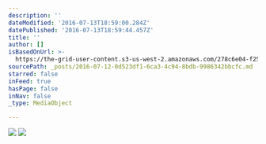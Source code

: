 ```yaml
---
description: ''
dateModified: '2016-07-13T18:59:00.284Z'
datePublished: '2016-07-13T18:59:44.457Z'
title: ''
author: []
isBasedOnUrl: >-
  https://the-grid-user-content.s3-us-west-2.amazonaws.com/278c6e04-f256-434d-976b-f610e0d9145c.jpg
sourcePath: _posts/2016-07-12-0d523df1-6ca3-4c94-8bdb-9986342bbcfc.md
starred: false
inFeed: true
hasPage: false
inNav: false
_type: MediaObject

---
```

![](https://imgflo.herokuapp.com/graph/vahj1ThiexotieMo/209d771cba54040672501545c869bfcd/croprotate.jpg?cropheight=3943&cropwidth=5913&degrees=0&input=https%3A%2F%2Fthe-grid-user-content.s3-us-west-2.amazonaws.com%2F278c6e04-f256-434d-976b-f610e0d9145c.jpg&x=0&y=0)
![](https://imgflo.herokuapp.com/graph/vahj1ThiexotieMo/6ef8bea305cb17f535f6e601de62eba1/croprotate.jpg?cropheight=4001&cropwidth=6000&degrees=0&input=https%3A%2F%2Fthe-grid-user-content.s3-us-west-2.amazonaws.com%2Fc8329a61-61ba-4a5e-a9a2-2e9b43280a50.jpg&x=0&y=0)